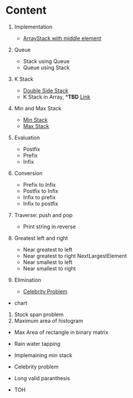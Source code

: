 

# Content

1. Implementation
    - [ArrayStack with middle element](ArrayStack.java)

1. Queue
    - Stack using Queue
    - Queue using Stack

1. K Stack
    - [Double Side Stack](DoubleSideStack.java)
    - K Stack in Array, ***TBD** [Link](https://www.youtube.com/watch?v=9x7TYLP3714&list=PLDdcY4olLQk1bZS0OOFLAysk6keprt00U&index=3&ab_channel=CodeLibrary)

1. Min and Max Stack
    - [Min Stack](MinStack.java)
    - [Max Stack](MaxStack.java)

1. Evaluation
    - Postfix
    - Prefix
    - Infix

1. Conversion
    - Prefix to Infix
    - Postfix to Infix
    - Infix to prefix
    - Infix to postfix

1. Traverse: push and pop
    - Print string in reverse

1. Greatest left and right
    - Near greatest to left
    - Near greatest to right    NextLargestElement
    - Near smallest to left
    - Near smallest to right

1. Elimination
    - [Celebrity Problem](CelebrityProblem.java)

- chart
1. Stock span problem
2. Maximum area of histogram

- Max Area of rectangle in binary matrix

- Rain water tapping
- Implemaining min stack
- Celebrity problem
- Long valid paranthesis
- TOH